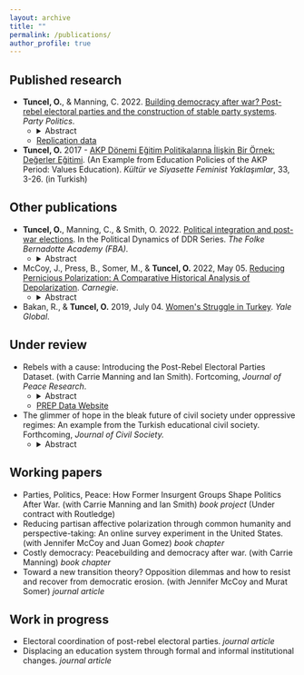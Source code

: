 ```yaml
---
layout: archive
title: ""
permalink: /publications/
author_profile: true
---
```


## Published research
- **Tuncel, O.**, & Manning, C. 2022. [Building democracy after war? Post-rebel electoral parties and the construction of stable party systems](https://journals.sagepub.com/doi/10.1177/13540688221124877). *Party Politics*. 
   - <details><summary> Abstract </summary> <br> Since 1990, multilateral organizations have invested in the idea that multiparty political systems are an essential part of building durable peace, and that former insurgents must be converted to political actors. To what extent does this foster longer term democracy and stability? In this paper, we focus on the role of electoral inclusion for post-rebel parties in the creation of stable party systems as one feature that supports both democratization and durable peace. We find that political integration of former insurgents in electoral politics not only serves the short-term purpose of bringing such groups “inside the tent” and smoothing the transition from war to peace. It also lays a foundation for the creation of stable party systems. We test our propositions with an original dataset and offer explanatory analysis of small set of parties. </details>
   - [Replication data](https://github.com/ozlemtuncel/ozlemtuncel.github.io/blob/e27b1fcf30f3382b58edd9301108ba60072719e5/files/Supplementary_Materials.zip?raw=true)
- **Tuncel, O.** 2017 - [AKP Dönemi Eğitim Politikalarına İlişkin Bir Örnek: Değerler Eğitimi](http://www.feministyaklasimlar.org/ozet/?postid=3057). (An Example from Education Policies of the AKP Period: Values Education). *Kültür ve Siyasette Feminist Yaklaşımlar*, 33, 3-26. (in Turkish)

## Other publications
- **Tuncel, O.**, Manning, C., & Smith, O. 2022. [Political integration and post-war elections](https://fba.se/en/about-fba/publications/political-integration-and-post-war-elections/). In the Political Dynamics of DDR Series. *The Folke Bernadotte Academy (FBA).*
   -  <details><summary> Abstract </summary> <br> Since 1990, Western powers and multilateral organizations have invested in the idea that multiparty political systems are an essential part of building durable peace, a core feature of the post-war political order. Yet despite growing interest in rebel-to-party transitions, the long-term party trajectories of these parties, and their implications for the political systems of which they are a part, remain understudied. Our research brief presents a retrospective, longitudinal view on the performance and impact of these parties in the post-war political system. How well have post-rebel parties fared in electoral politics? To what extent has their inclusion and participation in politics over the long term contributed to the establishment of durable political systems? This research brief builds on published research by Carrie Manning and Ian Smith on party participation (Manning and Smith, 2016) and party performance (Manning and Smith, 2019), as well as on new, unpublished research by Manning and Tuncel, which explores the impact of these parties on party system formation. The study of former rebel groups and their transition to politics has grown rapidly in the last decade. In addition to building on our own previous work, our research brief will situate our findings on rebel-to-party transition and performance in the larger body of scholarship on these transitions. For example, scholars have examined the implications of rebel group ideology, rebel governance, and other organizational adaptations on the performance of these parties. Our research brief includes policy-relevant conclusions about how and when the systematic conversion and inclusion of rebel groups into political life in the era of liberal peacebuilding has contributed to a durable political system. </details>
- McCoy, J., Press, B., Somer, M., & **Tuncel, O.** 2022, May 05. [Reducing Pernicious Polarization: A Comparative Historical Analysis of Depolarization](https://carnegieendowment.org/2022/05/05/reducing-pernicious-polarization-comparative-historical-analysis-of-depolarization-pub-87034). *Carnegie*.
   -  <details><summary> Abstract </summary> <br> To better understand the various paths by which societies might overcome or reduce political divisions, this working paper examines perniciously polarized countries that have successfully depolarized, at least for a time. </details> 
- Bakan, R., & **Tuncel, O.** 2019, July 04. [Women's Struggle in Turkey](https://archive-yaleglobal.yale.edu/content/womens-struggle-turkey). *Yale Global*.

## Under review
- Rebels with a cause: Introducing the Post-Rebel Electoral Parties Dataset. (with Carrie Manning and Ian Smith). Fortcoming, *Journal of Peace Research*.
   -  <details><summary> Abstract </summary> <br> The Post-Rebel Electoral Parties (PREP) dataset provides longitudinal data on the electoral participation and performance in national elections of political parties formed by armed opposition groups after civil war. Post-rebel electoral parties sit at the center of overlapping research agendas that address how best to build durable peace, and how to build resilient political systems and capable states after devastating conflict. A better understanding of how and why these parties participate in and perform in elections over time is critical to any assessment of liberal peacebuilding. These parties – their strategic choices, organizational development, and impact on the political systems in which they participate – are also relevant to the broader study of comparative democratization, political parties, and party systems. Our dataset follows these parties forward through up to three decades of participation in post-war electoral politics. The current version of the data consists of 77 distinct PREP actors derived from 56 conflict actors. The data cover 321 legislative election years and 215 executive elections in 39 countries over 30 years. This article describes the data and articulates the need for and motivation behind the dataset. We then offer some illustrations of its relevance for advancing research in the study of post-conflict politics. </details>
   -  [PREP Data Website](https://sites.gsu.edu/prepdata/)
- The glimmer of hope in the bleak future of civil society under oppressive regimes: An example from the Turkish educational civil society. Forthcoming, *Journal of Civil Society.*
  -  <details><summary> Abstract </summary> <br> This article attempts to explain the role of the educational civil society in Turkey, where the regime excessively co-opts and controls associational life while maintaining a veneer of democracy. Despite growing oppression, both liberal and government-friendly civil society organizations are rising in number and quality. Also, the regime is inclusive in terms of the policymaking process. This research shows the role of civil society under repressive competitive autocratic regimes and which mechanisms the state uses in its shifting approach to civil society organizations in policymaking. By addressing a gap in the literature, this article claims that the state co-opts government-friendly civil society organizations and alters existing laws and regulations to create a veneer of democracy. The state continues to include different civil society organizations into the policymaking process because the state’s limited capacity and civil society organizations’ extensive knowledge and expertise give invaluable insight to educational civil society in Turkey. Based on elite interviews of state officials and civil society organizations, and document research, this article can present a glimmer of hope in the bleak future of civil society under oppressive regimes. </details>

## Working papers
- Parties, Politics, Peace: How Former Insurgent Groups Shape Politics After War. (with Carrie Manning and Ian Smith) *book project* (Under contract with Routledge)
- Reducing partisan affective polarization through common humanity and perspective-taking: An online survey experiment in the United States. (with Jennifer McCoy and Juan Gomez) *book chapter*
- Costly democracy: Peacebuilding and democracy after war. (with Carrie Manning) *book chapter*
- Toward a new transition theory? Opposition dilemmas and how to resist and recover from democratic erosion. (with Jennifer McCoy and Murat Somer) *journal article*
 
## Work in progress
- Electoral coordination of post-rebel electoral parties. *journal article*
- Displacing an education system through formal and informal institutional changes. *journal article*
